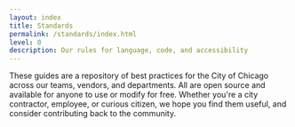 ```yaml
---
layout: index
title: Standards
permalink: /standards/index.html
level: 0
description: Our rules for language, code, and accessibility
---
```

These guides are a repository of best practices for the City of Chicago across our teams, vendors, and departments. All are open source and available for anyone to use or modify for free. Whether you're a city contractor, employee, or curious citizen, we hope you find them useful, and consider contributing back to the community. 